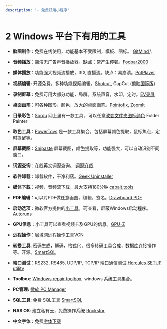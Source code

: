 ```yaml
---
description: '- 免费好用小程序'
---
```


# 2️ Windows 平台下有用的工具

* **脑图制作**：免费在线使用，功能基本不受限制，模板、图标。  [GitMind ](https://gitmind.com/)\

* **音频播放**：简洁无广告声音播放器。缺点：常产生停顿。[Foobar2000](https://www.foobar2000.org/)
* **媒体播放**：功能强大视频流播放，3D,  直播流。缺点：易崩溃。[PotPlayer](https://potplayer.tv/)
* **视频编辑:**  开源免费，多种功能视频编辑。[Shotcut](https://shotcut.org/),   CapCut ([剪映国际版](https://www.capcut.com/))
* **录制屏幕**：免费可用大部分功能，局屏，系统声音，水印，定时。[EV录屏](https://www.ieway.cn/)
* **桌面画笔**：可各种图形，颜色，放大的桌面画笔。[Pointofix](http://www.pointofix.de/), [Zoomlt](https://docs.microsoft.com/en-us/sysinternals/downloads/zoomit)
* **目录彩色**：[Sordu](https://www.sordum.org/) 网上里有一款工具，可以任意[改变文件夹图标颜色](https://www.sordum.org/10124/folder-painter-v1-3/) Folder Painter
* **取色工具**：[PowerToys](https://learn.microsoft.com/en-us/windows/powertoys/install) 是一款工具集合，包括屏幕颜色提取，鼠标焦点，定时提醒等。
*   **屏幕截图**：[Snipaste](https://www.snipaste.com/download.html) 屏幕截图，颜色提取等，功能强大，可以自动识别不同窗口。


* **词源查询**：在线英文词源查询。 [词源在线](https://www.etymonline.com/cn)
* **软件卸载**：卸载软件，干净利落。[Geek Uninstaller](https://geekuninstaller.com/)
* **媒体下载**：视频，音频流下载，最大支持180分钟 [cabalt.tools](https://cobalt.tools/)&#x20;
* **PDF编辑**：可以对PDF做任意画图，编辑，签名。[Drawboard PDF](https://www.microsoft.com/store/productId/9WZDNCRFHWQT)
* **启动选项**：微软官方提供的[小工具](https://docs.microsoft.com/en-us/sysinternals/downloads/)。可查看，屏蔽Windows启动程序。[Autoruns](https://docs.microsoft.com/en-us/sysinternals/downloads/autoruns)
* **GPU信息**：小工具可以查看视频卡及GPU的信息。[GPU-Z](https://www.techpowerup.com/download/techpowerup-gpu-z/)
* **远程操作**：局域网远程操作工具VCN
* **转换工具**:  密码生成，解码，格式化，很多转码工具合成，数据库连接操作等。开源。[SmartSQL](https://github.com/TeslaFly01/SmartSqlT)
* **端口测试**：RS232, RS485, UDP/IP, TCP/IP 端口通信测试 [Hercules SETUP utility](https://www.hw-group.com/software/hercules-setup-utility)
* **Toolbox**: [Windows repair toolbox](https://windows-repair-toolbox.com/), windows 系统工具集合。
* **PC管理:** [微软 PC Manager](https://pcmanager.microsoft.com/)
* **SQL工具**:  免费 SQL工具 [SmartSQL](https://gitee.com/dotnetchina/SmartSQL/releases)
* **NAS OS**:   建立私有云，免费操作系统 [Rockstor](https://rockstor.com/dls.html)
* **中文字体**：免费[字体下载](https://fontmeme.com/ziti/free-fonts/)
